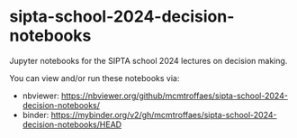 # sipta-school-2024-decision-notebooks
Jupyter notebooks for the SIPTA school 2024 lectures on decision making.

You can view and/or run these notebooks via:

* nbviewer: https://nbviewer.org/github/mcmtroffaes/sipta-school-2024-decision-notebooks/
* binder: https://mybinder.org/v2/gh/mcmtroffaes/sipta-school-2024-decision-notebooks/HEAD
